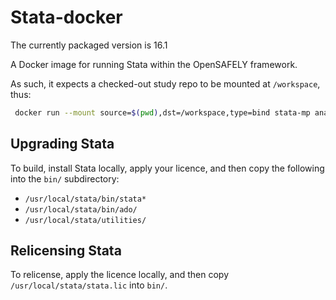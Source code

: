 # Stata-docker

The currently packaged version is 16.1

A Docker image for running Stata within the OpenSAFELY framework.

As such, it expects a checked-out study repo to be mounted at `/workspace`, thus:

```sh
 docker run --mount source=$(pwd),dst=/workspace,type=bind stata-mp analysis/model.do
```

## Upgrading Stata

To build, install Stata locally, apply your licence, and then copy the
following into the `bin/` subdirectory:

* `/usr/local/stata/bin/stata*`
* `/usr/local/stata/bin/ado/`
* `/usr/local/stata/utilities/`

## Relicensing Stata

To relicense, apply the licence locally, and then copy
`/usr/local/stata/stata.lic` into `bin/`.
